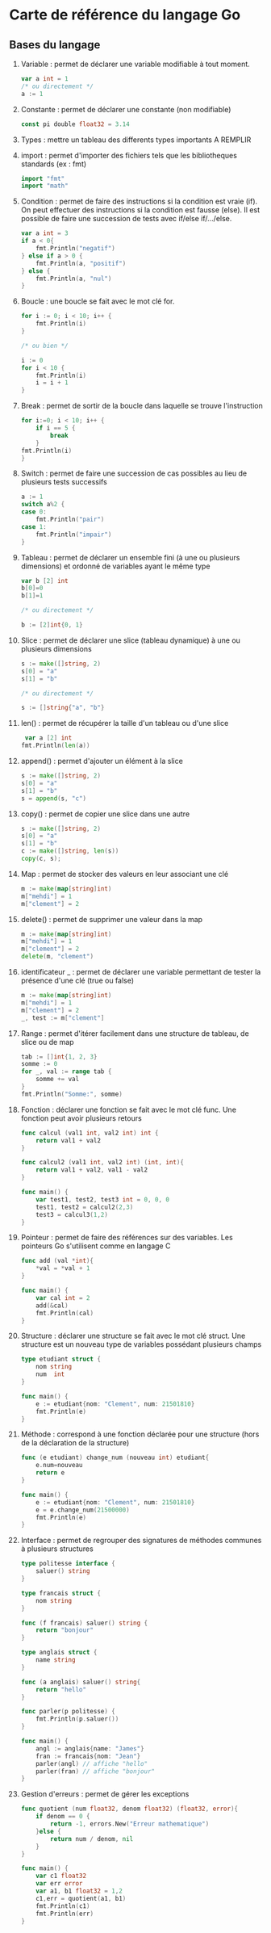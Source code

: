 # Carte de référence du langage Go

## Bases du langage 

1. Variable : permet de déclarer une variable modifiable à tout moment. 

    ```go
    var a int = 1
    /* ou directement */
    a := 1 
    ```

2. Constante : permet de déclarer une constante (non modifiable)

    ```go
    const pi double float32 = 3.14
    ```
    
3. Types : mettre un tableau des differents types importants A REMPLIR

4. import : permet d'importer des fichiers tels que les bibliotheques standards (ex : fmt)

    ```go
    import "fmt"
    import "math"
    ```
    

5. Condition : permet de faire des instructions si la condition est vraie (if). On peut effectuer des instructions si la condition est fausse (else). Il est possible de faire une succession de tests avec if/else if/.../else.

    ```go
    var a int = 3
    if a < 0{
        fmt.Println("negatif")
    } else if a > 0 {
        fmt.Println(a, "positif")
    } else {
        fmt.Println(a, "nul")
    }
    ```

6. Boucle : une boucle se fait avec le mot clé for. 

    ```go
    for i := 0; i < 10; i++ {
        fmt.Println(i)
    }

    /* ou bien */

    i := 0 
    for i < 10 {
        fmt.Println(i)
        i = i + 1
    }
    ```

7. Break : permet de sortir de la boucle dans laquelle se trouve l'instruction

    ```go
    for i:=0; i < 10; i++ {
        if i == 5 {
            break
        }
    fmt.Println(i)
    }
    ```
8. Switch : permet de faire une succession de cas possibles au lieu de plusieurs tests successifs

    ```go
    a := 1
    switch a%2 {
    case 0:
        fmt.Println("pair")
    case 1:
        fmt.Println("impair")
    }
    ```

9. Tableau : permet de déclarer un ensemble fini (à une ou plusieurs dimensions) et ordonné de variables ayant le même type

    ```go
    var b [2] int
	b[0]=0
	b[1]=1

	/* ou directement */ 

	b := [2]int{0, 1}
    ```

10. Slice : permet de déclarer une slice (tableau dynamique) à une ou plusieurs dimensions

    ```go
    s := make([]string, 2)
    s[0] = "a"
    s[1] = "b"

    /* ou directement */ 

    s := []string{"a", "b"}
    ```
6. len() : permet de récupérer la taille d'un tableau ou d'une slice

    ```go
     var a [2] int
    fmt.Println(len(a))
    ```

7. append() : permet d'ajouter un élément à la slice

    ```go
    s := make([]string, 2)
    s[0] = "a"
    s[1] = "b"
    s = append(s, "c") 
    ```

8. copy() : permet de copier une slice dans une autre 

    ```go
    s := make([]string, 2)
    s[0] = "a"
    s[1] = "b"
    c := make([]string, len(s))
    copy(c, s);
    ```

9. Map : permet de stocker des valeurs en leur associant une clé

    ```go
    m := make(map[string]int)
    m["mehdi"] = 1
    m["clement"] = 2
    ```

10. delete() : permet de supprimer une valeur dans la map

    ```go
    m := make(map[string]int)
    m["mehdi"] = 1
    m["clement"] = 2
    delete(m, "clement")
    ```

11. identificateur _ : permet de déclarer une variable permettant de tester la présence d'une clé (true ou false)

    ```go
    m := make(map[string]int)
    m["mehdi"] = 1
    m["clement"] = 2
    _, test := m["clement"]
    ```

12. Range : permet d'itérer facilement dans une structure de tableau, de slice ou de map

    ```go
    tab := []int{1, 2, 3}
    somme := 0
    for _, val := range tab {
        somme += val
    }
    fmt.Println("Somme:", somme)
    ```

13. Fonction : déclarer une fonction se fait avec le mot clé func. Une fonction peut avoir plusieurs retours

    ```go
    func calcul (val1 int, val2 int) int {
        return val1 + val2
    }

    func calcul2 (val1 int, val2 int) (int, int){
        return val1 + val2, val1 - val2
    }

    func main() {
        var test1, test2, test3 int = 0, 0, 0
        test1, test2 = calcul2(2,3)
        test3 = calcul3(1,2)
    }
    ```

14. Pointeur : permet de faire des références sur des variables. Les pointeurs Go s'utilisent comme en langage C

    ```go
    func add (val *int){
        *val = *val + 1
    }

    func main() {
        var cal int = 2
        add(&cal)
        fmt.Println(cal)
    }
    ```

15. Structure : déclarer une structure se fait avec le mot clé struct. Une structure est un nouveau type de variables possédant plusieurs champs

    ```go
    type etudiant struct {
        nom string
        num  int
    }

    func main() {
        e := etudiant{nom: "Clement", num: 21501810}
        fmt.Println(e)
    }
    ```

16. Méthode : correspond à une fonction déclarée pour une structure (hors de la déclaration de la structure)

    ```go
    func (e etudiant) change_num (nouveau int) etudiant{
        e.num=nouveau
        return e
    }

    func main() {
        e := etudiant{nom: "Clement", num: 21501810}
        e = e.change_num(21500000)
        fmt.Println(e)
    }
    ```

17. Interface : permet de regrouper des signatures de méthodes communes à plusieurs structures

    ```go
    type politesse interface {
        saluer() string
    }

    type francais struct {
        nom string
    }

    func (f francais) saluer() string {
        return "bonjour"
    }

    type anglais struct {
        name string
    }

    func (a anglais) saluer() string{
        return "hello"
    }

    func parler(p politesse) {
        fmt.Println(p.saluer())
    }

    func main() {
        angl := anglais{name: "James"}
        fran := francais{nom: "Jean"}
        parler(angl) // affiche "hello"
        parler(fran) // affiche "bonjour"
    }
    ```

18. Gestion d'erreurs : permet de gérer les exceptions

    ```go
    func quotient (num float32, denom float32) (float32, error){
        if denom == 0 {
            return -1, errors.New("Erreur mathematique")
        }else {
            return num / denom, nil
        }
    }

    func main() {
        var c1 float32
        var err error
        var a1, b1 float32 = 1,2
        c1,err = quotient(a1, b1)
        fmt.Println(c1)
        fmt.Println(err)
    }
    ```

